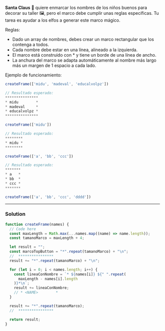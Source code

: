 **Santa Claus** 🎅 quiere enmarcar los nombres de los niños buenos para decorar su taller 🖼️, pero el marco debe cumplir unas reglas específicas. Tu tarea es ayudar a los elfos a generar este marco mágico.

Reglas:

- Dado un array de nombres, debes crear un marco rectangular que los contenga a todos.
- Cada nombre debe estar en una línea, alineado a la izquierda.
- El marco está construido con \* y tiene un borde de una línea de ancho.
- La anchura del marco se adapta automáticamente al nombre más largo más un margen de 1 espacio a cada lado.

Ejemplo de funcionamiento:

```js
createFrame(['midu', 'madeval', 'educalvolpz'])

// Resultado esperado:
***************
* midu        *
* madeval     *
* educalvolpz *
***************

createFrame(['midu'])

// Resultado esperado:
********
* midu *
********

createFrame(['a', 'bb', 'ccc'])

// Resultado esperado:
*******
* a   *
* bb  *
* ccc *
*******

createFrame(['a', 'bb', 'ccc', 'dddd'])
```

<hr>

### Solution

```js
function createFrame(names) {
  // Code here
  const maxLength = Math.max(...names.map((name) => name.length));
  const tamanoMarco = maxLength + 4;

  let result = "";
  const marcoTopButton = "*".repeat(tamanoMarco) + "\n";
  //  ****************
  result += "*".repeat(tamanoMarco) + "\n";

  for (let i = 0; i < names.length; i++) {
    const lineaConNombre = `* ${names[i]} ${" ".repeat(
      maxLength - names[i].length
    )}*\n`;
    result += lineaConNombre;
    // * <NAME>        *
  }

  result += "*".repeat(tamanoMarco);
  //  ****************

  return result;
}
```
